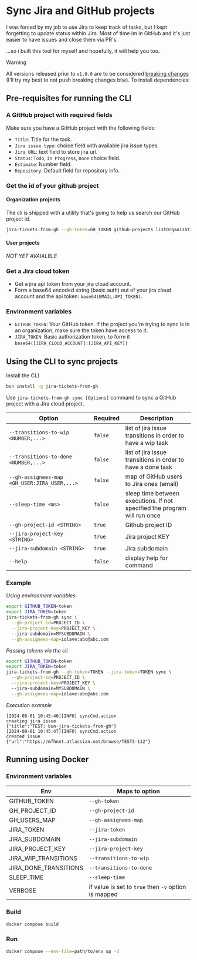 # Sync Jira and GitHub projects
I was forced by my job to use Jira to keep track of tasks, but I kept forgetting to update status within Jira. Most of time im in GitHub and it's just easier to have issues and close them via PR's.

...so i built this tool for myself and hopefully, it will help you too.

> [!WARNING]
> All versions released prior to `v1.0.0` are to be considered [breaking changes](https://semver.org/#how-do-i-know-when-to-release-100) (I'll try my best to not push breaking changes btw).
To install dependencies:

## Pre-requisites for running the CLI
### A GitHub project with required fields
Make sure you have a GitHub project with the following fields:

- `Title`: Title for the task.
- `Jira issue type`: choice field with available jira issue types.
- `Jira URL`: text field to store jira url.
- `Status`: `Todo`, `In Progress`, `Done` choice field.
- `Estimate`: Number field.
- `Repository`: Default field for repository info.

### Get the id of your github project
#### Organization projects
The cli is shipped with a utility that's going to help us search our GitHub project id.
```bash
jira-tickets-from-gh --gh-token=GH_TOKEN github-projects listOrganization --org=YOU_ORG
```

#### User projects
_NOT YET AVAIALBLE_

### Get a Jira cloud token
- Get a jira api token from your jira cloud account.
- Form a base64 encoded string (basic auth) out of your jira cloud account and the api token: `base64(EMAIL:API_TOKEN)`.

### Environment variables
- `GITHUB_TOKEN`: Your GitHub token. If the project you're trying to sync is in an organization, make sure the token have access to it.
- `JIRA_TOKEN`: Basic authorization token, to form it `base64([JIRA_CLOUD_ACCOUNT]:[JIRA_API_KEY])`

## Using the CLI to sync projects
Install the CLI
```bash
bun install -g jira-tickets-from-gh
```

Use `jira-tickets-from-gh sync [Options]` command to sync a GitHub project with a Jira cloud project.

| Option                                      | Required | Description |
|---------------------------------------------|----------|-------------|
|`--transitions-to-wip <NUMBER,...>`          | `false`  | list of jira issue transitions in order to have a wip task |
|`--transitions-to-done <NUMBER,...>`         | `false`  | list of jira issue transitions in order to have a done task |
|`--gh-assignees-map <GH_USER:JIRA_USER,...>` | `false`  | map of GitHub users to Jira ones (email) |
|`--sleep-time <ms>`			      | `false`  | sleep time between executions. If not specified the program will run once |
|`--gh-project-id <STRING>`                   | `true`   | Github project ID |
|`--jira-project-key <STRING>`                | `true`   | Jira project KEY |
|`--jira-subdomain <STRING>`		      | `true`   | Jira subdomain |
|`--help`				      | `false`  | display help for command |

### Example
*Using environment variables*
```bash
export GITHUB_TOKEN=token
export JIRA_TOKEN=token
jira-tickets-from-gh sync \
  --gh-project-id=PROJECT_ID \
  --jira-project-key=PROJECT_KEY \ 
  --jira-subdomain=MYSUBDOMAIN \
  --gh-assignees-map=iolave:abc@abc.com
```

*Passing tokens via the cli*
```bash
export GITHUB_TOKEN=token
export JIRA_TOKEN=token
jira-tickets-from-gh --gh-token=TOKEN --jira-token=TOKEN sync \
  --gh-project-id=PROJECT_ID \
  --jira-project-key=PROJECT_KEY \ 
  --jira-subdomain=MYSUBDOMAIN \
  --gh-assignees-map=iolave:abc@abc.com
```

*Execution example*
```
[2024-08-01 10:45:46][INFO]	syncCmd.action                          	creating jira issue                                         	{"title":"TEST: bun-jira-tickets-from-gh"}
[2024-08-01 10:45:47][INFO]	syncCmd.action                          	created issue                                               	{"url":"https://mfhnet.atlassian.net/browse/TEST3-112"}
```

## Running using Docker
### Environment variables
| Env                   | Maps to option          |
|-----------------------|-------------------------|
| GITHUB_TOKEN          | `--gh-token` |
| GH_PROJECT_ID         | `--gh-project-id` |
| GH_USERS_MAP          | `--gh-assignees-map` |
| JIRA_TOKEN            | `--jira-token` |
| JIRA_SUBDOMAIN        | `--jira-subdomain` |
| JIRA_PROJECT_KEY      | `--jira-project-key` |
| JIRA_WIP_TRANSITIONS  | `--transitions-to-wip` |
| JIRA_DONE_TRANSITIONS | `--transitions-to-done` |
| SLEEP_TIME            | `--sleep-time` |
| VERBOSE               | if value is set to `true` then `-v` option is mapped |

### Build
```bash
docker compose build
```

### Run
```bash
docker compose --env-file=path/to/env up -d
```

